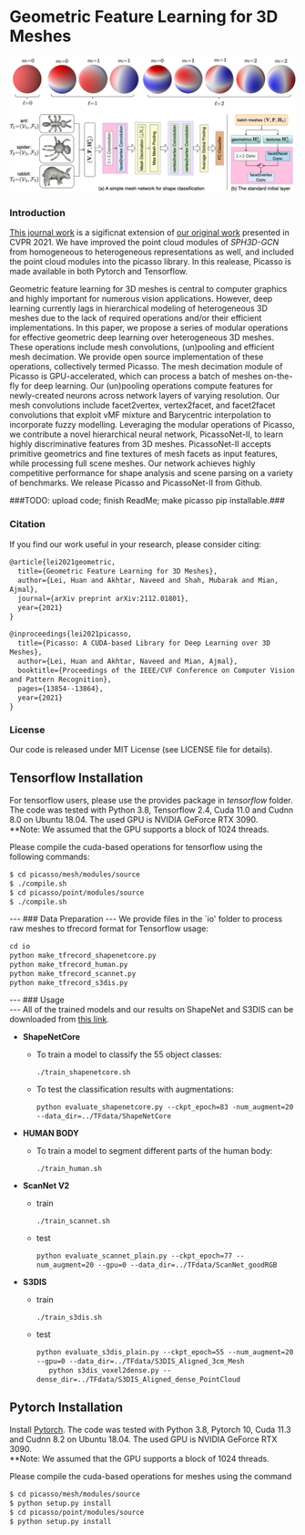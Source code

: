 # Geometric Feature Learning for 3D Meshes

![alt text](https://github.com/EnyaHermite/Picasso/blob/main/image/teaser.png)

### Introduction
[This journal work](https://arxiv.org/abs/2112.01801) is a sigificnat extension of [our original work](https://arxiv.org/abs/2103.15076) presented in CVPR 2021. We have improved the point cloud modules of *SPH3D-GCN* from homogeneous to heterogeneous representations as well, and included the point cloud modules into the picasso library. In this realease, Picasso is made available in both Pytorch and Tensorflow. 

Geometric feature learning for 3D meshes is central to computer graphics and highly important for numerous vision applications. However, deep learning currently lags in hierarchical modeling of heterogeneous 3D meshes due to the lack of required operations and/or their efficient implementations. In this paper, we propose a series of modular operations for effective geometric deep learning over heterogeneous 3D meshes. These operations include mesh convolutions, (un)pooling and efficient mesh decimation. We provide open source implementation of these operations, collectively termed Picasso. The mesh decimation module of Picasso is GPU-accelerated, which can process a batch of meshes on-the-fly for deep learning. Our (un)pooling operations compute features for newly-created neurons across network layers of varying resolution. Our mesh convolutions include facet2vertex, vertex2facet, and facet2facet convolutions that exploit vMF mixture and Barycentric interpolation to incorporate fuzzy modelling. Leveraging the modular operations of Picasso, we contribute a novel hierarchical neural network, PicassoNet-II, to learn highly discriminative features from 3D meshes. PicassoNet-II accepts primitive geometrics and fine textures of mesh facets as input features, while processing full scene meshes. Our network achieves highly competitive performance for shape analysis and scene parsing on a variety of benchmarks. We release Picasso and PicassoNet-II from Github.

###TODO: upload code; finish ReadMe; make picasso pip installable.### 

### Citation
If you find our work useful in your research, please consider citing:

```
@article{lei2021geometric,
  title={Geometric Feature Learning for 3D Meshes},
  author={Lei, Huan and Akhtar, Naveed and Shah, Mubarak and Mian, Ajmal},
  journal={arXiv preprint arXiv:2112.01801},
  year={2021}
}
```
```
@inproceedings{lei2021picasso,
  title={Picasso: A CUDA-based Library for Deep Learning over 3D Meshes},
  author={Lei, Huan and Akhtar, Naveed and Mian, Ajmal},
  booktitle={Proceedings of the IEEE/CVF Conference on Computer Vision and Pattern Recognition},
  pages={13854--13864},
  year={2021}
} 
```
### License
Our code is released under MIT License (see LICENSE file for details).

## Tensorflow Installation
For tensorflow users, please use the provides package in *tensorflow* folder. The code was tested with Python 3.8, Tensorflow 2.4, Cuda 11.0 and Cudnn 8.0 on Ubuntu 18.04. The used GPU is NVIDIA GeForce RTX 3090.   
**Note: We assumed that the GPU supports a block of 1024 threads. 
  
Please compile the cuda-based operations for tensorflow using the following commands:
```
$ cd picasso/mesh/modules/source
$ ./compile.sh
$ cd picasso/point/modules/source
$ ./compile.sh
```

--- ### Data Preparation
--- We provide files in the `io' folder to process raw meshes to tfrecord format for Tensorflow usage:
```
cd io
python make_tfrecord_shapenetcore.py 
python make_tfrecord_human.py 
python make_tfrecord_scannet.py  
python make_tfrecord_s3dis.py    
```
--- ### Usage  
--- All of the trained models and our results on ShapeNet and S3DIS can be downloaded from [this link](https://drive.google.com/open?id=1-085Tp4RI3eNbZSlOUo7T_F2qcjB8JeE).
- **ShapeNetCore**
  * To train a model to classify the 55 object classes:
    ```
    ./train_shapenetcore.sh  
    ```
  * To test the classification results with augmentations:
    ```
    python evaluate_shapenetcore.py --ckpt_epoch=83 -num_augment=20 --data_dir=../TFdata/ShapeNetCore
    ```

- **HUMAN BODY**   
  * To train a model to segment different parts of the human body:
    ```
    ./train_human.sh
    ```

- **ScanNet V2**  
  * train 
    ```  
    ./train_scannet.sh
    ```
  * test
    ```
    python evaluate_scannet_plain.py --ckpt_epoch=77 --num_augment=20 --gpu=0 --data_dir=../TFdata/ScanNet_goodRGB 
    ```

- **S3DIS**    
  * train  
    ```   
    ./train_s3dis.sh
    ```
  * test   
    ```
    python evaluate_s3dis_plain.py --ckpt_epoch=55 --num_augment=20 --gpu=0 --data_dir=../TFdata/S3DIS_Aligned_3cm_Mesh
       python s3dis_voxel2dense.py --dense_dir=../TFdata/S3DIS_Aligned_dense_PointCloud	
    ```

## Pytorch Installation
Install [Pytorch](https://pytorch.org/get-started/locally/). The code was tested with Python 3.8, Pytorch 10, Cuda 11.3 and Cudnn 8.2 on Ubuntu 18.04. The used GPU is NVIDIA GeForce RTX 3090.   
**Note: We assumed that the GPU supports a block of 1024 threads. 
  
Please compile the cuda-based operations for meshes using the command
```
$ cd picasso/mesh/modules/source
$ python setup.py install
$ cd picasso/point/modules/source
$ python setup.py install
```
